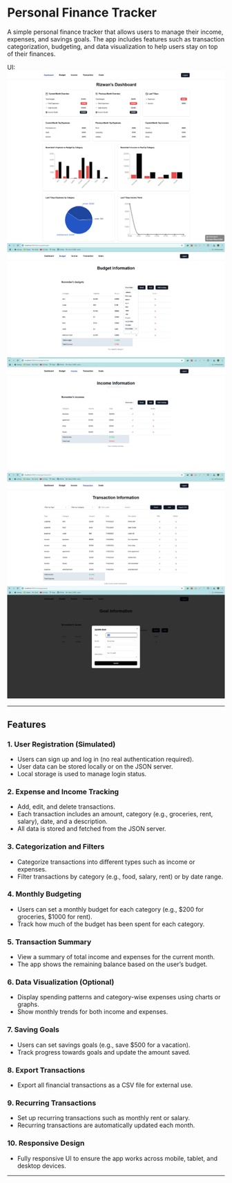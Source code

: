 # Personal Finance Tracker

A simple personal finance tracker that allows users to manage their income, expenses, and savings goals. The app includes features such as transaction categorization, budgeting, and data visualization to help users stay on top of their finances.

UI:
![alt text](dashboard.png) ![alt text](budget.PNG) ![alt text](income.PNG) ![alt text](transaactions.jpg) ![alt text](goal.jpg)

---

## Features

### 1. **User Registration (Simulated)**

- Users can sign up and log in (no real authentication required).
- User data can be stored locally or on the JSON server.
- Local storage is used to manage login status.

### 2. **Expense and Income Tracking**

- Add, edit, and delete transactions.
- Each transaction includes an amount, category (e.g., groceries, rent, salary), date, and a description.
- All data is stored and fetched from the JSON server.

### 3. **Categorization and Filters**

- Categorize transactions into different types such as income or expenses.
- Filter transactions by category (e.g., food, salary, rent) or by date range.

### 4. **Monthly Budgeting**

- Users can set a monthly budget for each category (e.g., $200 for groceries, $1000 for rent).
- Track how much of the budget has been spent for each category.

### 5. **Transaction Summary**

- View a summary of total income and expenses for the current month.
- The app shows the remaining balance based on the user’s budget.

### 6. **Data Visualization (Optional)**

- Display spending patterns and category-wise expenses using charts or graphs.
- Show monthly trends for both income and expenses.

### 7. **Saving Goals**

- Users can set savings goals (e.g., save $500 for a vacation).
- Track progress towards goals and update the amount saved.

### 8. **Export Transactions**

- Export all financial transactions as a CSV file for external use.

### 9. **Recurring Transactions**

- Set up recurring transactions such as monthly rent or salary.
- Recurring transactions are automatically updated each month.

### 10. **Responsive Design**

- Fully responsive UI to ensure the app works across mobile, tablet, and desktop devices.

---
